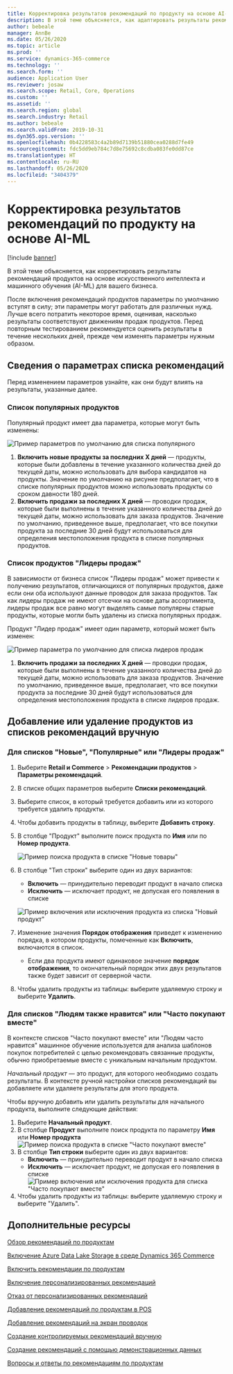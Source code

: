 ```yaml
---
title: Корректировка результатов рекомендаций по продукту на основе AI-ML
description: В этой теме объясняется, как адаптировать результаты рекомендаций продуктов на основе искусственного интеллекта и машинного обучения (AI-ML) для вашего бизнеса.
author: bebeale
manager: AnnBe
ms.date: 05/26/2020
ms.topic: article
ms.prod: ''
ms.service: dynamics-365-commerce
ms.technology: ''
ms.search.form: ''
audience: Application User
ms.reviewer: josaw
ms.search.scope: Retail, Core, Operations
ms.custom: ''
ms.assetid: ''
ms.search.region: global
ms.search.industry: Retail
ms.author: bebeale
ms.search.validFrom: 2019-10-31
ms.dyn365.ops.version: ''
ms.openlocfilehash: 0b4228583c4a2b89d7139b51880cea0288d7fe49
ms.sourcegitcommit: fdc5dd9eb784c7d8e75692c8cdba083fe0dd87ce
ms.translationtype: HT
ms.contentlocale: ru-RU
ms.lasthandoff: 05/26/2020
ms.locfileid: "3404379"
---
```

# <a name="adjust-ai-ml-based-product-recommendation-results"></a>Корректировка результатов рекомендаций по продукту на основе AI-ML


[!include [banner](includes/banner.md)]

В этой теме объясняется, как корректировать результаты рекомендаций продуктов на основе искусственного интеллекта и машинного обучения (AI-ML) для вашего бизнеса. 

После включения рекомендаций продуктов параметры по умолчанию вступят в силу; эти параметры могут работать для различных нужд. Лучше всего потратить некоторое время, оценивая, насколько результаты соответствуют движениям продаж продуктов. Перед повторным тестированием рекомендуется оценить результаты в течение нескольких дней, прежде чем изменять параметры нужным образом. 

## <a name="understanding-recommendation-list-parameters"></a>Сведения о параметрах списка рекомендаций

Перед изменением параметров узнайте, как они будут влиять на результаты, указанные далее.

### <a name="trending-product-list"></a>Список популярных продуктов

Популярный продукт имеет два параметра, которые могут быть изменены:

![Пример параметров по умолчанию для списка популярного](./media/exampletrendingparameters.png)

1. **Включить новые продукты за последних X дней** — продукты, которые были добавлены в течение указанного количества дней до текущей даты, можно использовать для выбора кандидатов на продукты. Значение по умолчанию на рисунке предполагает, что в списке популярных продуктов можно использовать продукты со сроком давности 180 дней.
1. **Включить продажи за последних X дней** — проводки продаж, которые были выполнены в течение указанного количества дней до текущей даты, можно использовать для заказа продуктов. Значение по умолчанию, приведенное выше, предполагает, что все покупки продукта за последние 30 дней будут использоваться для определения местоположения продукта в списке популярных продуктов. 

### <a name="best-selling-product-list"></a>Список продуктов "Лидеры продаж"

В зависимости от бизнеса список "Лидеры продаж" может привести к получению результатов, отличающихся от популярных продуктов, даже если они оба используют данные проводок для заказа продуктов. Так как лидеры продаж не имеют отсечки на основе даты ассортимента, лидеры продаж все равно могут выделять самые популярны старые продукты, которые могли быть удалены из списка популярных продаж. 

Продукт "Лидер продаж" имеет один параметр, который может быть изменен:

![Пример параметра по умолчанию для списка лидеров продаж](./media/examplebestsellingparameters.PNG)

1. **Включить продажи за последних X дней** — проводки продаж, которые были выполнены в течение указанного количества дней до текущей даты, можно использовать для заказа продуктов. Значение по умолчанию, приведенное выше, предполагает, что все покупки продукта за последние 30 дней будут использоваться для определения местоположения продукта в списке лидеров продаж. 

## <a name="manually-add-or-remove-products-from-recommendation-lists"></a>Добавление или удаление продуктов из списков рекомендаций вручную

### <a name="for-new-trending-or-best-selling-lists"></a>Для списков "Новые", "Популярные" или "Лидеры продаж"

1.  Выберите **Retail и Commerce** > **Рекомендации продуктов** > **Параметры рекомендаций**.
1.  В списке общих параметров выберите **Списки рекомендаций**.
1.  Выберите список, в который требуется добавить или из которого требуется удалить продукты.
1.  Чтобы добавить продукты в таблицу, выберите **Добавить строку**. 
1.  В столбце "Продукт" выполните поиск продукта по **Имя** или по **Номер продукта**.

    ![Пример поиска продукта в списке "Новые товары"](./media/examplenewlistconfiguration1.png)

1.  В столбце "Тип строки" выберите один из двух вариантов:
    -   **Включить** — принудительно переводит продукт в начало списка
    -   **Исключить** — исключает продукт, не допуская его появления в списке
    
    ![Пример включения или исключения продукта из списка "Новый продукт"](./media/examplenewlistconfiguration2.png)

1.  Изменение значения **Порядок отображения** приведет к изменению порядка, в котором продукты, помеченные как **Включить**, включаются в список.
    - Если два продукта имеют одинаковое значение **порядок отображения**, то окончательный порядок этих двух результатов также будет зависит от серверной части.
1.  Чтобы удалить продукты из таблицы: выберите удаляемую строку и выберите **Удалить**.


### <a name="for-people-also-like-or-frequently-bought-together-lists"></a>Для списков "Людям также нравится" или "Часто покупают вместе"

В контексте списков "Часто покупают вместе" или "Людям часто нравится" машинное обучение используется для анализа шаблонов покупок потребителей с целью рекомендовать связанные продукты, обычно приобретаемые вместе с уникальным начальным продуктом. 
 
*Начальный продукт* — это продукт, для которого необходимо создать результаты. В контексте ручной настройки списков рекомендаций вы добавляете или удаляете результаты для этого продукта. 

Чтобы вручную добавить или удалить результаты для начального продукта, выполните следующие действия:
1.  Выберите **Начальный продукт**. 
1.  В столбце **Продукт** выполните поиск продукта по параметру **Имя** или **Номер продукта**
![Пример поиска продукта в списке "Часто покупают вместе"](./media/exampleFBTlistconfiguration1.png)
1. В столбце **Тип строки** выберите один из двух вариантов:
    - **Включить** — принудительно переводит продукт в начало списка
    - **Исключить** — исключает продукт, не допуская его появления в списке     
![Пример включения или исключения продукта для списка "Часто покупают вместе"](./media/exampleFBTlistconfiguration2.png)
1.  Чтобы удалить продукты из таблицы: выберите удаляемую строку и выберите "Удалить".


## <a name="additional-resources"></a>Дополнительные ресурсы

[Обзор рекомендаций по продуктам](product-recommendations.md)

[Включение Azure Data Lake Storage в среде Dynamics 365 Commerce](enable-adls-environment.md)

[Включить рекомендации по продуктам](enable-product-recommendations.md)

[Включение персонализированных рекомендаций](personalized-recommendations.md)

[Отказ от персонализированных рекомендаций](personalization-gdpr.md)

[Добавление рекомендаций по продуктам в POS](product.md)

[Добавление рекомендаций на экран проводок](add-recommendations-control-pos-screen.md)

[Создание контролируемых рекомендаций вручную](create-editorial-recommendation-lists.md)

[Создание рекомендаций с помощью демонстрационных данных](product-recommendations-demo-data.md)

[Вопросы и ответы по рекомендациям по продуктам](faq-recommendations.md)
